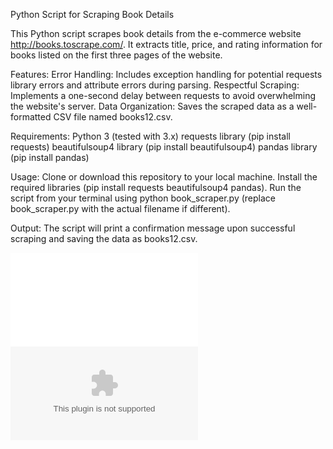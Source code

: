 Python Script for Scraping Book Details

This Python script scrapes book details from the e-commerce website http://books.toscrape.com/. It extracts title, price, and rating information for books listed on the first three pages of the website.

Features:
Error Handling: Includes exception handling for potential requests library errors and attribute errors during parsing.
Respectful Scraping: Implements a one-second delay between requests to avoid overwhelming the website's server.
Data Organization: Saves the scraped data as a well-formatted CSV file named books12.csv.

Requirements:
Python 3 (tested with 3.x)
requests library (pip install requests)
beautifulsoup4 library (pip install beautifulsoup4)
pandas library (pip install pandas)

Usage:
Clone or download this repository to your local machine.
Install the required libraries (pip install requests beautifulsoup4 pandas).
Run the script from your terminal using python book_scraper.py (replace book_scraper.py with the actual filename if different).

Output:
The script will print a confirmation message upon successful scraping and saving the data as books12.csv.

![View the Python Script](scrape%20books%201.py)
![View the CSV File](books12.csv)

